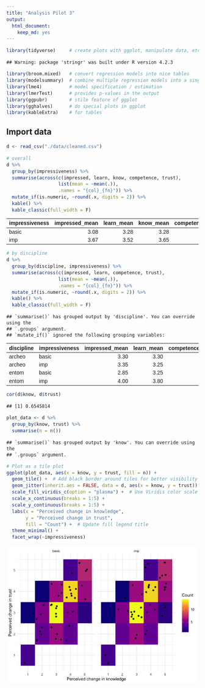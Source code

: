 ```yaml
---
title: "Analysis Pilot 3"
output: 
  html_document: 
    keep_md: yes
---
```



```r
library(tidyverse)     # create plots with ggplot, manipulate data, etc.
```

```
## Warning: package 'stringr' was built under R version 4.2.3
```

```r
library(broom.mixed)   # convert regression models into nice tables
library(modelsummary)  # combine multiple regression models into a single table
library(lme4)          # model specification / estimation 
library(lmerTest)      # provides p-values in the output
library(ggpubr)        # stile feature of ggplot
library(gghalves)      # do special plots in ggplot
library(kableExtra)    # for tables
```

## Import data

```r
d <- read_csv("./data/cleaned.csv")
```


```r
# overall
d %>% 
  group_by(impressiveness) %>% 
  summarise(across(c(impressed, learn, know, competence, trust), 
                   list(mean = ~mean(.)), 
                   .names = "{col}_{fn}")) %>% 
  mutate_if(is.numeric, ~round(.x, digits = 2)) %>% 
  kable() %>% 
  kable_classic(full_width = F)
```

<table class=" lightable-classic" style='font-family: "Arial Narrow", "Source Sans Pro", sans-serif; width: auto !important; margin-left: auto; margin-right: auto;'>
 <thead>
  <tr>
   <th style="text-align:left;"> impressiveness </th>
   <th style="text-align:right;"> impressed_mean </th>
   <th style="text-align:right;"> learn_mean </th>
   <th style="text-align:right;"> know_mean </th>
   <th style="text-align:right;"> competence_mean </th>
   <th style="text-align:right;"> trust_mean </th>
  </tr>
 </thead>
<tbody>
  <tr>
   <td style="text-align:left;"> basic </td>
   <td style="text-align:right;"> 3.08 </td>
   <td style="text-align:right;"> 3.28 </td>
   <td style="text-align:right;"> 3.28 </td>
   <td style="text-align:right;"> 3.17 </td>
   <td style="text-align:right;"> 3.22 </td>
  </tr>
  <tr>
   <td style="text-align:left;"> imp </td>
   <td style="text-align:right;"> 3.67 </td>
   <td style="text-align:right;"> 3.52 </td>
   <td style="text-align:right;"> 3.65 </td>
   <td style="text-align:right;"> 3.40 </td>
   <td style="text-align:right;"> 3.42 </td>
  </tr>
</tbody>
</table>


```r
# by discipline
d %>% 
  group_by(discipline, impressiveness) %>% 
  summarise(across(c(impressed, learn, competence, trust), 
                   list(mean = ~mean(.)), 
                   .names = "{col}_{fn}")) %>% 
  mutate_if(is.numeric, ~round(.x, digits = 2)) %>% 
  kable() %>% 
  kable_classic(full_width = F)
```

```
## `summarise()` has grouped output by 'discipline'. You can override using the
## `.groups` argument.
## `mutate_if()` ignored the following grouping variables:
```

<table class=" lightable-classic" style='font-family: "Arial Narrow", "Source Sans Pro", sans-serif; width: auto !important; margin-left: auto; margin-right: auto;'>
 <thead>
  <tr>
   <th style="text-align:left;"> discipline </th>
   <th style="text-align:left;"> impressiveness </th>
   <th style="text-align:right;"> impressed_mean </th>
   <th style="text-align:right;"> learn_mean </th>
   <th style="text-align:right;"> competence_mean </th>
   <th style="text-align:right;"> trust_mean </th>
  </tr>
 </thead>
<tbody>
  <tr>
   <td style="text-align:left;"> archeo </td>
   <td style="text-align:left;"> basic </td>
   <td style="text-align:right;"> 3.30 </td>
   <td style="text-align:right;"> 3.30 </td>
   <td style="text-align:right;"> 3.25 </td>
   <td style="text-align:right;"> 3.15 </td>
  </tr>
  <tr>
   <td style="text-align:left;"> archeo </td>
   <td style="text-align:left;"> imp </td>
   <td style="text-align:right;"> 3.35 </td>
   <td style="text-align:right;"> 3.25 </td>
   <td style="text-align:right;"> 3.15 </td>
   <td style="text-align:right;"> 3.45 </td>
  </tr>
  <tr>
   <td style="text-align:left;"> entom </td>
   <td style="text-align:left;"> basic </td>
   <td style="text-align:right;"> 2.85 </td>
   <td style="text-align:right;"> 3.25 </td>
   <td style="text-align:right;"> 3.10 </td>
   <td style="text-align:right;"> 3.30 </td>
  </tr>
  <tr>
   <td style="text-align:left;"> entom </td>
   <td style="text-align:left;"> imp </td>
   <td style="text-align:right;"> 4.00 </td>
   <td style="text-align:right;"> 3.80 </td>
   <td style="text-align:right;"> 3.65 </td>
   <td style="text-align:right;"> 3.40 </td>
  </tr>
</tbody>
</table>


```r
cor(d$know, d$trust)
```

```
## [1] 0.6545814
```



```r
plot_data <- d %>% 
  group_by(know, trust) %>% 
  summarise(n = n())
```

```
## `summarise()` has grouped output by 'know'. You can override using the
## `.groups` argument.
```

```r
# Plot as a tile plot
ggplot(plot_data, aes(x = know, y = trust, fill = n)) +
  geom_tile() +  # Add black border around tiles for better visibility
  geom_jitter(inherit.aes = FALSE, data = d, aes(x = know, y = trust)) +  # Scatter points within each tile
  scale_fill_viridis_c(option = "plasma") +  # Use Viridis color scale (Plasma)
  scale_x_continuous(breaks = 1:5) +
  scale_y_continuous(breaks = 1:5) +
  labs(x = "Perceived change in knowledge", 
       y = "Perceived change in trust", 
       fill = "Count") +  # Update fill legend title
  theme_minimal() +
  facet_wrap(~impressiveness)
```

![](analysis_files/figure-html/unnamed-chunk-4-1.png)<!-- -->


